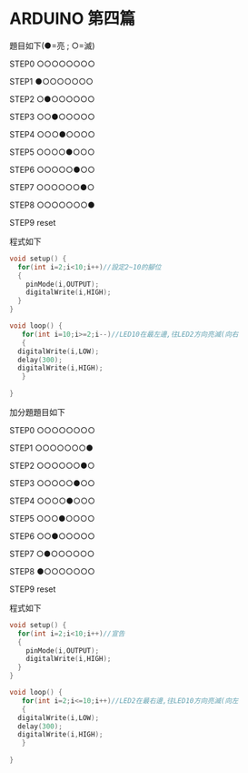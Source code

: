 # ARDUINO 第四篇
題目如下(●=亮 ; ○=滅)</p>
STEP0 ○○○○○○○○</p>
STEP1 ●○○○○○○○</p>
STEP2 ○●○○○○○○</p>
STEP3 ○○●○○○○○</p>
STEP4 ○○○●○○○○</p>
STEP5 ○○○○●○○○</p>
STEP6 ○○○○○●○○</p>
STEP7 ○○○○○○●○</p>
STEP8 ○○○○○○○●</p>
STEP9 reset</p>

程式如下</p>
```C++
void setup() {
  for(int i=2;i<10;i++)//設定2~10的腳位
  {
    pinMode(i,OUTPUT);
    digitalWrite(i,HIGH);
  }
}

void loop() {
   for(int i=10;i>=2;i--)//LED10在最左邊,往LED2方向亮滅(向右
   {
  digitalWrite(i,LOW);
  delay(300);
  digitalWrite(i,HIGH); 
   }
  
}
```
加分題題目如下</p>
STEP0 ○○○○○○○○</p>
STEP1 ○○○○○○○●</p>
STEP2 ○○○○○○●○</p>
STEP3 ○○○○○●○○</p>
STEP4 ○○○○●○○○</p>
STEP5 ○○○●○○○○</p>
STEP6 ○○●○○○○○</p>
STEP7 ○●○○○○○○</p>
STEP8 ●○○○○○○○</p>
STEP9 reset</p>
程式如下
```C++
void setup() {
  for(int i=2;i<10;i++)//宣告
  {
    pinMode(i,OUTPUT);
    digitalWrite(i,HIGH);
  }
}

void loop() {
   for(int i=2;i<=10;i++)//LED2在最右邊,往LED10方向亮滅(向左
   {
  digitalWrite(i,LOW);
  delay(300);
  digitalWrite(i,HIGH); 
   }
  
}
```
 
